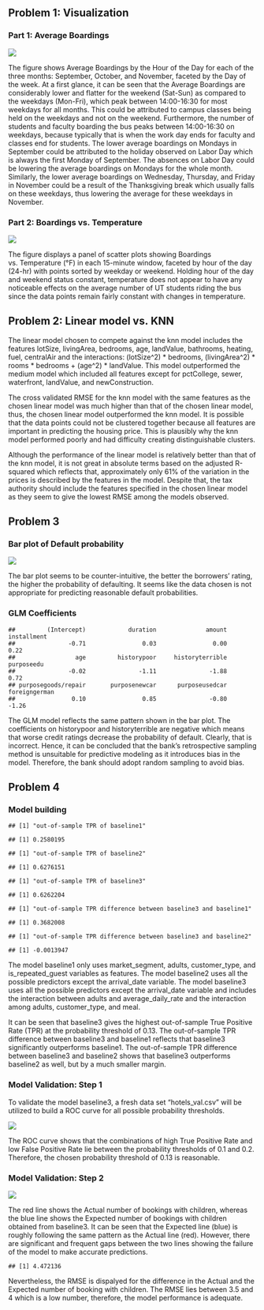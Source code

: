 Problem 1: Visualization
------------------------

### Part 1: Average Boardings

![](data_mining_ex2_files/figure-markdown_strict/unnamed-chunk-1-1.png)

The figure shows Average Boardings by the Hour of the Day for each of
the three months: September, October, and November, faceted by the Day
of the week. At a first glance, it can be seen that the Average
Boardings are considerably lower and flatter for the weekend (Sat-Sun)
as compared to the weekdays (Mon-Fri), which peak between 14:00-16:30
for most weekdays for all months. This could be attributed to campus
classes being held on the weekdays and not on the weekend. Furthermore,
the number of students and faculty boarding the bus peaks between
14:00-16:30 on weekdays, because typically that is when the work day
ends for faculty and classes end for students. The lower average
boardings on Mondays in September could be attributed to the holiday
observed on Labor Day which is always the first Monday of September. The
absences on Labor Day could be lowering the average boardings on Mondays
for the whole month. Similarly, the lower average boardings on
Wednesday, Thursday, and Friday in November could be a result of the
Thanksgiving break which usually falls on these weekdays, thus lowering
the average for these weekdays in November.

### Part 2: Boardings vs. Temperature

![](data_mining_ex2_files/figure-markdown_strict/unnamed-chunk-2-1.png)

The figure displays a panel of scatter plots showing Boardings
vs. Temperature (°F) in each 15-minute window, faceted by hour of the
day (24-hr) with points sorted by weekday or weekend. Holding hour of
the day and weekend status constant, temperature does not appear to have
any noticeable effects on the average number of UT students riding the
bus since the data points remain fairly constant with changes in
temperature.

Problem 2: Linear model vs. KNN
-------------------------------

The linear model chosen to compete against the knn model includes the
features lotSize, livingArea, bedrooms, age, landValue, bathrooms,
heating, fuel, centralAir and the interactions: (lotSize^2) \* bedrooms,
(livingArea^2) \* rooms \* bedrooms + (age^2) \* landValue. This model
outperformed the medium model which included all features except for
pctCollege, sewer, waterfront, landValue, and newConstruction.

The cross validated RMSE for the knn model with the same features as the
chosen linear model was much higher than that of the chosen linear
model, thus, the chosen linear model outperformed the knn model. It is
possible that the data points could not be clustered together because
all features are important in predicting the housing price. This is
plausibly why the knn model performed poorly and had difficulty creating
distinguishable clusters.

Although the performance of the linear model is relatively better than
that of the knn model, it is not great in absolute terms based on the
adjusted R-squared which reflects that, approximately only 61% of the
variation in the prices is described by the features in the model.
Despite that, the tax authority should include the features specified in
the chosen linear model as they seem to give the lowest RMSE among the
models observed.

Problem 3
---------

### Bar plot of Default probability

![](data_mining_ex2_files/figure-markdown_strict/unnamed-chunk-5-1.png)

The bar plot seems to be counter-intuitive, the better the borrowers’
rating, the higher the probability of defaulting. It seems like the data
chosen is not appropriate for predicting reasonable default
probabilities.

### GLM Coefficients

    ##         (Intercept)            duration              amount         installment 
    ##               -0.71                0.03                0.00                0.22 
    ##                 age         historypoor     historyterrible          purposeedu 
    ##               -0.02               -1.11               -1.88                0.72 
    ## purposegoods/repair       purposenewcar      purposeusedcar       foreigngerman 
    ##                0.10                0.85               -0.80               -1.26

The GLM model reflects the same pattern shown in the bar plot. The
coefficients on historypoor and historyterrible are negative which means
that worse credit ratings decrease the probability of default. Clearly,
that is incorrect. Hence, it can be concluded that the bank’s
retrospective sampling method is unsuitable for predictive modeling as
it introduces bias in the model. Therefore, the bank should adopt random
sampling to avoid bias.

Problem 4
---------

### Model building

    ## [1] "out-of-sample TPR of baseline1"

    ## [1] 0.2580195

    ## [1] "out-of-sample TPR of baseline2"

    ## [1] 0.6276151

    ## [1] "out-of-sample TPR of baseline3"

    ## [1] 0.6262204

    ## [1] "out-of-sample TPR difference between baseline3 and baseline1"

    ## [1] 0.3682008

    ## [1] "out-of-sample TPR difference between baseline3 and baseline2"

    ## [1] -0.0013947

The model baseline1 only uses market\_segment, adults, customer\_type,
and is\_repeated\_guest variables as features. The model baseline2 uses
all the possible predictors except the arrival\_date variable. The model
baseline3 uses all the possible predictors except the arrival\_date
variable and includes the interaction between adults and
average\_daily\_rate and the interaction among adults, customer\_type,
and meal.

It can be seen that baseline3 gives the highest out-of-sample True
Positive Rate (TPR) at the probability threshold of 0.13. The
out-of-sample TPR difference between baseline3 and baseline1 reflects
that baseline3 significantly outperforms baseline1. The out-of-sample
TPR difference between baseline3 and baseline2 shows that baseline3
outperforms baseline2 as well, but by a much smaller margin.

### Model Validation: Step 1

To validate the model baseline3, a fresh data set “hotels\_val.csv” will
be utilized to build a ROC curve for all possible probability
thresholds.

![](data_mining_ex2_files/figure-markdown_strict/unnamed-chunk-8-1.png)

The ROC curve shows that the combinations of high True Positive Rate and
low False Positive Rate lie between the probability thresholds of 0.1
and 0.2. Therefore, the chosen probability threshold of 0.13 is
reasonable.

### Model Validation: Step 2

![](data_mining_ex2_files/figure-markdown_strict/unnamed-chunk-9-1.png)

The red line shows the Actual number of bookings with children, whereas
the blue line shows the Expected number of bookings with children
obtained from baseline3. It can be seen that the Expected line (blue) is
roughly following the same pattern as the Actual line (red). However,
there are significant and frequent gaps between the two lines showing
the failure of the model to make accurate predictions.

    ## [1] 4.472136

Nevertheless, the RMSE is dispalyed for the difference in the Actual and
the Expected number of booking with children. The RMSE lies between 3.5
and 4 which is a low number, therefore, the model performance is
adequate.
